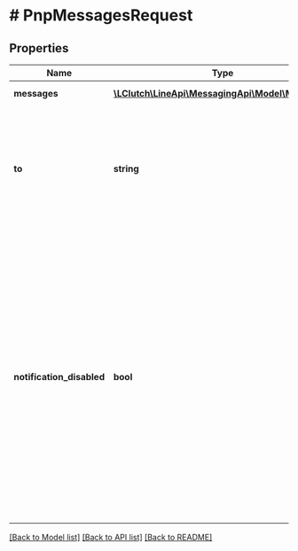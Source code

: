 # # PnpMessagesRequest

## Properties

Name | Type | Description | Notes
------------ | ------------- | ------------- | -------------
**messages** | [**\LClutch\LineApi\MessagingApi\Model\Message[]**](Message.md) | Message to be sent. |
**to** | **string** | Message destination. Specify a phone number that has been normalized to E.164 format and hashed with SHA256. |
**notification_disabled** | **bool** | &#x60;true&#x60;: The user doesn’t receive a push notification when a message is sent. &#x60;false&#x60;: The user receives a push notification when the message is sent (unless they have disabled push notifications in LINE and/or their device). The default value is false. | [optional] [default to false]

[[Back to Model list]](../../README.md#models) [[Back to API list]](../../README.md#endpoints) [[Back to README]](../../README.md)
